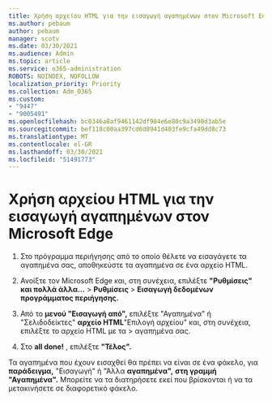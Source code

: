 ```yaml
---
title: Χρήση αρχείου HTML για την εισαγωγή αγαπημένων στον Microsoft Edge
ms.author: pebaum
author: pebaum
manager: scotv
ms.date: 03/30/2021
ms.audience: Admin
ms.topic: article
ms.service: o365-administration
ROBOTS: NOINDEX, NOFOLLOW
localization_priority: Priority
ms.collection: Adm_O365
ms.custom:
- "9447"
- "9005491"
ms.openlocfilehash: bc0346a8af9461142df984e6e80c9a3490d3ab5e
ms.sourcegitcommit: bef118c00aa397cd6d8941d403fe9cfa49dd8c73
ms.translationtype: MT
ms.contentlocale: el-GR
ms.lasthandoff: 03/30/2021
ms.locfileid: "51491773"
---
```

# <a name="use-an-html-file-to-import-favorites-to-microsoft-edge"></a>Χρήση αρχείου HTML για την εισαγωγή αγαπημένων στον Microsoft Edge

1. Στο πρόγραμμα περιήγησης από το οποίο θέλετε να εισαγάγετε τα αγαπημένα σας, αποθηκεύστε τα αγαπημένα σε ένα αρχείο HTML.

1. Ανοίξτε τον Microsoft Edge και, στη συνέχεια, επιλέξτε **"Ρυθμίσεις" και πολλά άλλα...**  >  **Ρυθμίσεις**  >  **Εισαγωγή δεδομένων προγράμματος περιήγησης.**

1. Από το **μενού "Εισαγωγή από",** επιλέξτε "Αγαπημένα" ή "Σελιδοδείκτες" **αρχείο HTML**"Επιλογή αρχείου" και, στη συνέχεια, επιλέξτε το αρχείο HTML με τα  >  αγαπημένα σας.

1. Στο **all done!** , επιλέξτε **"Τέλος".**

Τα αγαπημένα που έχουν εισαχθεί θα πρέπει να είναι σε ένα φάκελο, για **παράδειγμα,** "Εισαγωγή" ή "Άλλα **αγαπημένα",** **στη γραμμή "Αγαπημένα".** Μπορείτε να τα διατηρήσετε εκεί που βρίσκονται ή να τα μετακινήσετε σε διαφορετικό φάκελο.